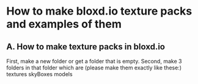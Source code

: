 <h1>How to make bloxd.io texture packs and examples of them</h1>
<h2>A. How to make texture packs in bloxd.io</h2>
First, make a new folder or get a folder that is empty.
Second, make 3 folders in that folder which are (please make them exactly like these:)
textures
skyBoxes
models
